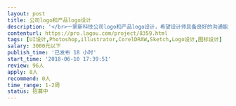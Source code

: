 ```yaml
---                
layout: post       
title: 公司logo和产品logo设计           
description: '</br>一家新科技公司logo和产品logo设计，希望设计师具备良好的沟通能力和契约精神，同时具备突破创新精神，作品能够触碰灵魂，打动人心。</br>'     
contenturl: https://pro.lagou.com/project/8359.html      
tags: [UI设计,Photoshop,illustrator,CorelDRAW,Sketch,Logo设计,图标设计]            
salary: 3000元以下          
publish_time: '已发布 18 小时'         
start_time: '2018-06-10 17:39:51'           
review: 96人                   
apply: 8人                   
recommend: 0人                   
time_range: 1-2周              
status: 招募中                  
---                 
```

